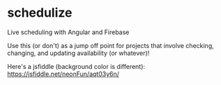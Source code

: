 # schedulize
Live scheduling with Angular and Firebase

Use this (or don't) as a jump off point for projects that involve checking, changing, and updating availability (or whatever)!

Here's a jsfiddle (background color is different):
https://jsfiddle.net/neonFun/aqt03y6n/
